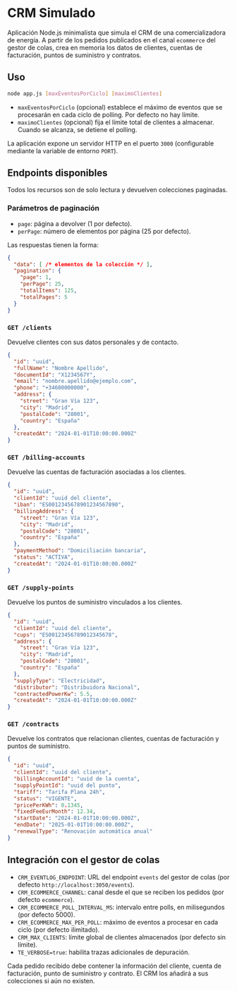 # CRM Simulado

Aplicación Node.js minimalista que simula el CRM de una comercializadora de energía. A partir de los pedidos publicados en el canal `ecommerce` del gestor de colas, crea en memoria los datos de clientes, cuentas de facturación, puntos de suministro y contratos.

## Uso

```bash
node app.js [maxEventosPorCiclo] [maximoClientes]
```

- `maxEventosPorCiclo` (opcional) establece el máximo de eventos que se procesarán en cada ciclo de polling. Por defecto no hay límite.
- `maximoClientes` (opcional) fija el límite total de clientes a almacenar. Cuando se alcanza, se detiene el polling.

La aplicación expone un servidor HTTP en el puerto `3000` (configurable mediante la variable de entorno `PORT`).

## Endpoints disponibles

Todos los recursos son de solo lectura y devuelven colecciones paginadas.

### Parámetros de paginación

- `page`: página a devolver (1 por defecto).
- `perPage`: número de elementos por página (25 por defecto).

Las respuestas tienen la forma:

```json
{
  "data": [ /* elementos de la colección */ ],
  "pagination": {
    "page": 1,
    "perPage": 25,
    "totalItems": 125,
    "totalPages": 5
  }
}
```

### `GET /clients`

Devuelve clientes con sus datos personales y de contacto.

```json
{
  "id": "uuid",
  "fullName": "Nombre Apellido",
  "documentId": "X1234567Y",
  "email": "nombre.apellido@ejemplo.com",
  "phone": "+34600000000",
  "address": {
    "street": "Gran Vía 123",
    "city": "Madrid",
    "postalCode": "28001",
    "country": "España"
  },
  "createdAt": "2024-01-01T10:00:00.000Z"
}
```

### `GET /billing-accounts`

Devuelve las cuentas de facturación asociadas a los clientes.

```json
{
  "id": "uuid",
  "clientId": "uuid del cliente",
  "iban": "ES0012345678901234567890",
  "billingAddress": {
    "street": "Gran Vía 123",
    "city": "Madrid",
    "postalCode": "28001",
    "country": "España"
  },
  "paymentMethod": "Domiciliación bancaria",
  "status": "ACTIVA",
  "createdAt": "2024-01-01T10:00:00.000Z"
}
```

### `GET /supply-points`

Devuelve los puntos de suministro vinculados a los clientes.

```json
{
  "id": "uuid",
  "clientId": "uuid del cliente",
  "cups": "ES00123456789012345678",
  "address": {
    "street": "Gran Vía 123",
    "city": "Madrid",
    "postalCode": "28001",
    "country": "España"
  },
  "supplyType": "Electricidad",
  "distributor": "Distribuidora Nacional",
  "contractedPowerKw": 5.5,
  "createdAt": "2024-01-01T10:00:00.000Z"
}
```

### `GET /contracts`

Devuelve los contratos que relacionan clientes, cuentas de facturación y puntos de suministro.

```json
{
  "id": "uuid",
  "clientId": "uuid del cliente",
  "billingAccountId": "uuid de la cuenta",
  "supplyPointId": "uuid del punto",
  "tariff": "Tarifa Plana 24h",
  "status": "VIGENTE",
  "pricePerKWh": 0.1345,
  "fixedFeeEurMonth": 12.34,
  "startDate": "2024-01-01T10:00:00.000Z",
  "endDate": "2025-01-01T10:00:00.000Z",
  "renewalType": "Renovación automática anual"
}
```

## Integración con el gestor de colas

- `CRM_EVENTLOG_ENDPOINT`: URL del endpoint `events` del gestor de colas (por defecto `http://localhost:3050/events`).
- `CRM_ECOMMERCE_CHANNEL`: canal desde el que se reciben los pedidos (por defecto `ecommerce`).
- `CRM_ECOMMERCE_POLL_INTERVAL_MS`: intervalo entre polls, en milisegundos (por defecto 5000).
- `CRM_ECOMMERCE_MAX_PER_POLL`: máximo de eventos a procesar en cada ciclo (por defecto ilimitado).
- `CRM_MAX_CLIENTS`: límite global de clientes almacenados (por defecto sin límite).
- `TE_VERBOSE=true`: habilita trazas adicionales de depuración.

Cada pedido recibido debe contener la información del cliente, cuenta de facturación, punto de suministro y contrato. El CRM los añadirá a sus colecciones si aún no existen.

